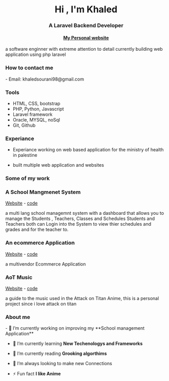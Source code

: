 <h1 align="center">Hi , I'm Khaled</h1>
<h3 align="center">A Laravel Backend Developer</h3>
<h4 align="center"><a href="http://khaledsourani.com"> My Personal website</a></h3>

a software enginner with extreme attention to detail currently building web application using php laravel 

<h3 align="left">How to contact me</h3>
  - Email: khaledsourani98@gmail.com
  
<h3 align="left">Tools</h3>

- HTML, CSS, bootstrap 
- PHP, Python, Javascript 
- Laravel framework
- Oracle, MYSQL, noSql
- Git, Github 


<h3 align="left">Experiance</h3>
<p align="left">

- Experiance working on web based application for  the ministry of health in palestine

- built multiple web application and websites
</p>


<h3 align="left">Some of my work</h3> 
<h3 align="left">A School Mangmenet System</h3> 
<a href="http://school.khaledsourani.com/" >Website</a>  -  <a href="https://github.com/khaledWS/school" >code</a> 
<p>
a multi lang school managemnt system with a dashboard that allows you to manage the Students , Teachers, Classes and Schedules
Students and Teachers both can Login into the System to view thier schedules and grades and for the teacher to.
</p>


<h3 align="left">An ecommerce Application</h3> 
<a href="http://ecom.khaledsourani.com/" >Website</a>  -  <a href="https://github.com/khaledWS/ecom2" >code</a> 
<p>
a multivendor Ecommerce Application 
</p>


<h3 align="left">AoT Music</h3> 
<a href="http://dode.host" >Website</a>  -  <a href="https://github.com/khaledWS/animusic" >code</a> 
<p>
a guide to the music used in the Attack on Titan Anime, this is a personal project since i love attack on titan
</p>


<h3 align="left">About me</h3> 
- 🔭 I’m currently working on improving my **School management Application**

- 🌱 I’m currently learning **New Techenologys and Frameworks**

- 🌱 I’m currently reading **Grooking algorthims**

- 🤝 I’m always looking to make new Connections

- ⚡ Fun fact **I like Anime**
